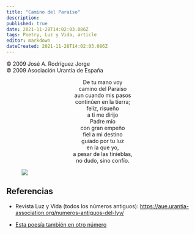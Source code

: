 ```yaml
---
title: "Camino del Paraíso"
description: 
published: true
date: 2021-11-28T14:02:03.086Z
tags: Poetry, Luz y Vida, article
editor: markdown
dateCreated: 2021-11-28T14:02:03.086Z
---
```


<p class="v-card v-sheet theme--light grey lighten-3 px-2">© 2009 José A. Rodríguez Jorge <br>© 2009 Asociación Urantia de España</p>

<p style="text-align:center;">
De tu mano voy<br>
camino del Paraíso<br>
aun cuando mis pasos<br>
continúen en la tierra;<br>
feliz, risueño<br>
a ti me dirijo<br>
Padre mío<br>
con gran empeño<br>
fiel a mi destino<br>
guiado por tu luz<br>
en la que yo,<br>
a pesar de las tinieblas,<br>
no dudo, sino confío.
<p>

<figure id="Figure_1" class="image urantiapedia">
<img src="/image/article/Luz_y_Vida/LyV19/05.jpg">
</figure>

## Referencias

- Revista Luz y Vida (todos los números antiguos): https://aue.urantia-association.org/numeros-antiguos-del-lyv/

- [Esta poesía también en otro número](/es/article/Jose_A_Rodriguez_Jorge/Camino_del_Paraiso)